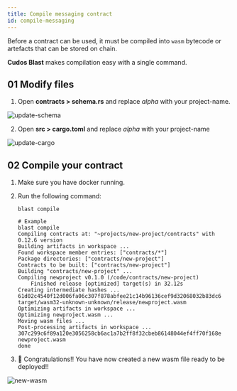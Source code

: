```yaml
---
title: Compile messaging contract
id: compile-messaging
---
```


Before a contract can be used, it must be compiled into `wasm` bytecode or artefacts that can be stored on chain.

**Cudos Blast** makes compilation easy with a single command.

## 01 Modify files 

1. Open **contracts > schema.rs** and replace *alpha* with your project-name.

![update-schema](@site/static/img/update-schema.png)

2. Open **src > cargo.toml** and replace *alpha* with your project-name

![update-cargo](@site/static/img/update-cargo.png)

## 02 Compile your contract

1. Make sure you have docker running.

2. Run the following command:
    ```shell
    blast compile
    ```

    ```shell
    # Example
    blast compile
    Compiling contracts at: "~projects/new-project/contracts" with 0.12.6 version
    Building artifacts in workspace ...
    Found workspace member entries: ["contracts/*"]
    Package directories: ["contracts/new-project"]
    Contracts to be built: ["contracts/new-project"]
    Building "contracts/new-project" ...
    Compiling newproject v0.1.0 (/code/contracts/new-project)
        Finished release [optimized] target(s) in 32.12s
    Creating intermediate hashes ...
    61d02c4540f12d006fa06c307f878abfee21c14b96136cef9d32068032b83dc6  target/wasm32-unknown-unknown/release/newproject.wasm
    Optimizing artifacts in workspace ...
    Optimizing newproject.wasm ...
    Moving wasm files ...
    Post-processing artifacts in workspace ...
    307c299c6f89a120e3056258cb6ac1a7b2ff8f32cbeb86148044ef4ff70f168e  newproject.wasm
    done
    ```

3.  🚀 Congratulations!! You have now created a new wasm file ready to be deployed!!

![new-wasm](@site/static/img/new-wasm.png)

